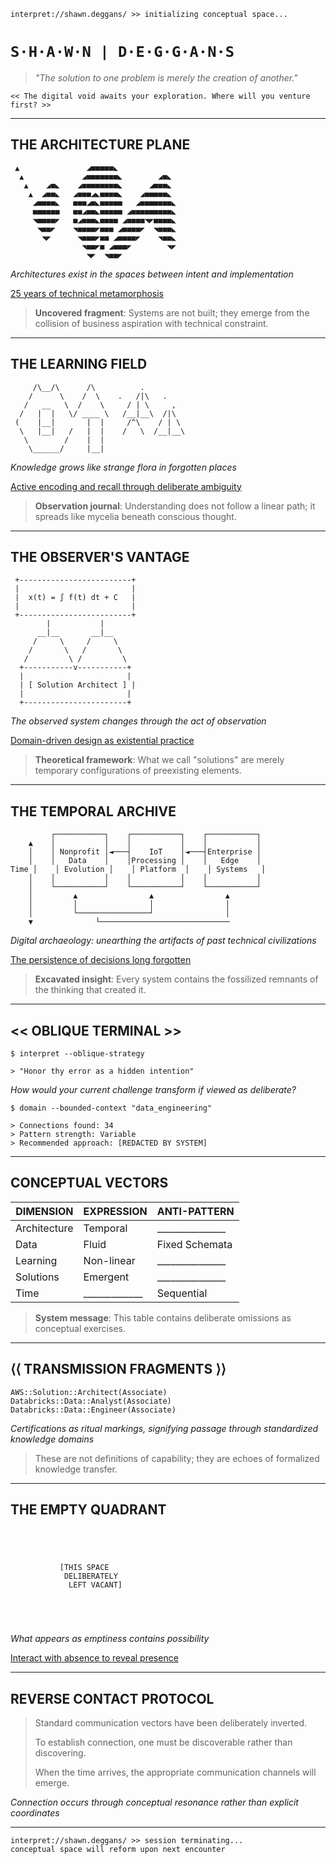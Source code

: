 ```
interpret://shawn.deggans/ >> initializing conceptual space...
```

# `S·H·A·W·N | D·E·G·G·A·N·S`

> *"The solution to one problem is merely the creation of another."*

`<< The digital void awaits your exploration. Where will you venture first? >>`

---

## THE ARCHITECTURE PLANE

```
 ▲               ◢■■■■■◣
  ▲             ◢■■■■■■■◣        ◢■◣
   ▲    ◢■◣    ◢■■■■■■■■◣      ◢■■■◣
    ▲  ◢■■◣   ◢■■■◢◣■■■■◣    ◢■■■■■◣
     ◢■■■■◣   ■■■◢■◣■■■■■   ◢■■■■■■■◣
     ■■■■■■   ■■◢■■◣■■■■■ ◢■■■■■■■■■◣
     ◥■■■■◤   ■◢■■■◣■■■■ ◢■■■■◥◤■■■■◣
      ◥■■◤    ◥■■■■◤■■■ ◢■■■■◤  ◥■■■◣
       ◥◤      ◥■■■◤■■ ◢■■■■◤    ◥■■◣
                ◥■■◤■ ◢■■■◤        ◥◤
                 ◥◤  ◥■■◤
```

*Architectures exist in the spaces between intent and implementation*

[25 years of technical metamorphosis](architecture-excavation.md)

> **Uncovered fragment**: Systems are not built; they emerge from the collision of business aspiration with technical constraint.

---

## THE LEARNING FIELD

```
     /\__/\      /\          .
    /      \    /  \    .   /|\   .
   /   __   \  /    \     / | \     ,
  /   |  |   \/ ____ \   /__|__\  /|\ 
 (    |__|       |  |     /^\    / | \
  \   |__|   /   |  |    /   \  /__|__\
   \        /    |  |
    \______/     |__|
```

*Knowledge grows like strange flora in forgotten places*

[Active encoding and recall through deliberate ambiguity](learning-methodology.md)

> **Observation journal**: Understanding does not follow a linear path; it spreads like mycelia beneath conscious thought.

---

## THE OBSERVER'S VANTAGE

```
 +-------------------------+
 |                         |
 |  x(t) = ∫ f(t) dt + C   |
 |                         |
 +-------------------------+
        |           |
      __|__       __|__
     /     \     /     \
    /       \   /       \
   /         \ /         \
  +-----------v-----------+
  |                       |
  | [ Solution Architect ] |
  |                       |
  +-----------------------+
```

*The observed system changes through the act of observation*

[Domain-driven design as existential practice](observer-archives.md)

> **Theoretical framework**: What we call "solutions" are merely temporary configurations of preexisting elements.

---

## THE TEMPORAL ARCHIVE

```
         ┌───────────┐    ┌───────────┐    ┌───────────┐
    ▲    │           │    │           │    │           │
    │    │ Nonprofit │◄───┤    IoT    │◄───┤Enterprise │
    │    │   Data    │    │Processing │    │   Edge    │
Time │    │ Evolution │    │ Platform  │    │ Systems   │
    │    │           │    │           │    │           │
    │    └───────────┘    └───────────┘    └───────────┘
    │         ▲                ▲                ▲
    │         │                │                │
    │         └────────────────┘                │
    ▼              └─────────────────────────────
```

*Digital archaeology: unearthing the artifacts of past technical civilizations*

[The persistence of decisions long forgotten](temporal-recursion.md)

> **Excavated insight**: Every system contains the fossilized remnants of the thinking that created it.

---

## << OBLIQUE TERMINAL >>

```
$ interpret --oblique-strategy

> "Honor thy error as a hidden intention"
```

*How would your current challenge transform if viewed as deliberate?*

```
$ domain --bounded-context "data_engineering"

> Connections found: 34
> Pattern strength: Variable
> Recommended approach: [REDACTED BY SYSTEM]
```

---

## CONCEPTUAL VECTORS

| **DIMENSION**  | **EXPRESSION** | **ANTI-PATTERN** |
|----------------|----------------|------------------|
| Architecture   | Temporal       | _______________ |
| Data           | Fluid          | Fixed Schemata   |
| Learning       | Non-linear     | _______________ |
| Solutions      | Emergent       | _______________ |
| Time           | _____________  | Sequential      |

> **System message**: This table contains deliberate omissions as conceptual exercises.

---

## ⟨⟨ TRANSMISSION FRAGMENTS ⟩⟩

```
AWS::Solution::Architect(Associate)
Databricks::Data::Analyst(Associate)
Databricks::Data::Engineer(Associate)
```

*Certifications as ritual markings, signifying passage through standardized knowledge domains*

> These are not definitions of capability; they are echoes of formalized knowledge transfer.

---

## THE EMPTY QUADRANT

```
                              
                              
                              
                              
           [THIS SPACE       
            DELIBERATELY      
             LEFT VACANT]     
                              
                              
                              
                              
```

*What appears as emptiness contains possibility*

[Interact with absence to reveal presence](#void-exploration)

---

## REVERSE CONTACT PROTOCOL

> Standard communication vectors have been deliberately inverted.
> 
> To establish connection, one must be discoverable rather than discovering.
> 
> When the time arrives, the appropriate communication channels will emerge.

*Connection occurs through conceptual resonance rather than explicit coordinates*

---

```
interpret://shawn.deggans/ >> session terminating...
conceptual space will reform upon next encounter
```